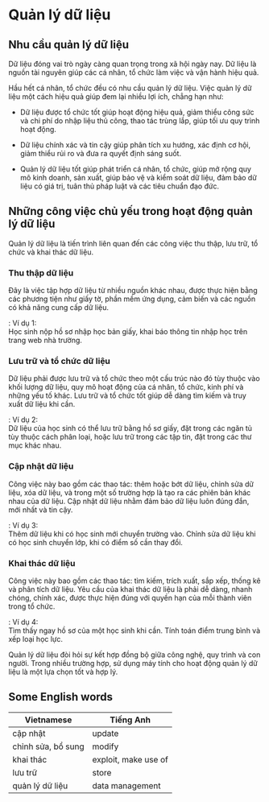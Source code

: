 # Quản lý dữ liệu

## Nhu cầu quản lý dữ liệu

Dữ liệu đóng vai trò ngày càng quan trọng trong xã hội ngày nay. Dữ liệu là nguồn tài nguyên giúp các cá nhân, tổ chức làm việc và vận hành hiệu quả. 

Hầu hết cá nhân, tổ chức đều có nhu cầu quản lý dữ liệu. Việc quản lý dữ liệu một cách hiệu quả giúp đem lại nhiều lợi ích, chẳng hạn như:

- Dữ liệu được tổ chức tốt giúp hoạt động hiệu quả, giảm thiểu công sức và chi phí do nhập liệu thủ công, thao tác trùng lắp, giúp tối ưu quy trình hoạt động.

- Dữ liệu chính xác và tin cậy giúp phân tích xu hướng, xác định cơ hội, giảm thiểu rủi ro và đưa ra quyết định sáng suốt.

- Quản lý dữ liệu tốt giúp phát triển cá nhân, tổ chức, giúp mở rộng quy mô kinh doanh, sản xuất, giúp bảo vệ và kiểm soát dữ liệu, đảm bảo dữ liệu có giá trị, tuân thủ pháp luật và các tiêu chuẩn đạo đức.

## Những công việc chủ yếu trong hoạt động quản lý dữ liệu

Quản lý dữ liệu là tiến trình liên quan đến các công việc thu thập, lưu trữ, tổ chức và khai thác dữ liệu.

### Thu thập dữ liệu

Đây là việc tập hợp dữ liệu từ nhiều nguồn khác nhau, được thực hiện bằng các phương tiện như giấy tờ, phần mềm ứng dụng, cảm biến và các nguồn có khả năng cung cấp dữ liệu.  

:   Ví dụ 1:  
    Học sinh nộp hồ sơ nhập học bản giấy, khai báo thông tin nhập học trên trang web nhà trường. 

### Lưu trữ và tổ chức dữ liệu

Dữ liệu phải được lưu trữ và tổ chức theo một cấu trúc nào đó tùy thuộc vào khối lượng dữ liệu, quy mô hoạt động của cá nhân, tổ chức, kinh phí và những yếu tố khác. Lưu trữ và tổ chức tốt giúp dễ dàng tìm kiếm và truy xuất dữ liệu khi cần.  

:   Ví dụ 2:  
    Dữ liệu của học sinh có thể lưu trữ bằng hồ sơ giấy, đặt trong các ngăn tủ tùy thuộc cách phân loại, hoặc lưu trữ trong các tập tin, đặt trong các thư mục khác nhau. 

### Cập nhật dữ liệu

Công việc này bao gồm các thao tác: thêm hoặc bớt dữ liệu, chỉnh sửa dữ liệu, xóa dữ liệu, và trong một số trường hợp là tạo ra các phiên bản khác nhau của dữ liệu. Cập nhật dữ liệu nhằm đảm bảo dữ liệu luôn đúng đắn, mới nhất và tin cậy.

:   Ví dụ 3:  
    Thêm dữ liệu khi có học sinh mới chuyển trường vào. Chỉnh sửa dữ liệu khi có học sinh chuyển lớp, khi có điểm số cần thay đổi.  

### Khai thác dữ liệu

Công việc này bao gồm các thao tác: tìm kiếm, trích xuất, sắp xếp, thống kê và phân tích dữ liệu. Yêu cầu của khai thác dữ liệu là phải dễ dàng, nhanh chóng, chính xác, được thực hiện đúng với quyền hạn của mỗi thành viên trong tổ chức.

:   Ví dụ 4:  
    Tìm thấy ngay hồ sơ của một học sinh khi cần. Tính toán điểm trung bình và xếp loại học lực.

Quản lý dữ liệu đòi hỏi sự kết hợp đồng bộ giữa công nghệ, quy trình và con người. Trong nhiều trường hợp, sử dụng máy tính cho hoạt động quản lý dữ liệu là một lựa chọn tốt và hợp lý.

## Some English words

| Vietnamese | Tiếng Anh | 
| --- | --- |
| cập nhật | update |
| chỉnh sửa, bổ sung | modify |
| khai thác | exploit, make use of |
| lưu trữ | store |
| quản lý dữ liệu | data management |